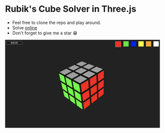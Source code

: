 # Rubik's Cube Solver in Three.js

- Feel free to clone the repo and play around.
- Solve [online](https://k-rishabh6172.github.io/Cubie-solver/)
- Don't forget to give me a star 😁

![alt text](./ss.png)
